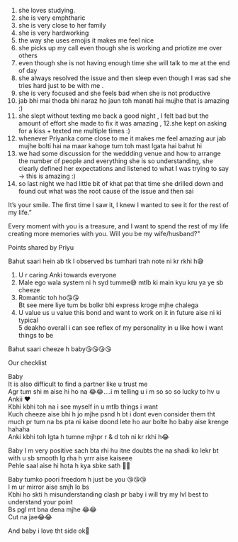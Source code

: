 1. she loves studying.  
2. she is very emphtharic  
3. she is very close to her family  
4. she is very hardworking  
5. the way she uses emojis it makes me feel nice  
6. she picks up my call even though she is working and priotize me over others  
7. even though she is not having enough time she will talk to me at the end of day  
8. she always resolved the issue and then sleep even though I was sad she tries hard just to be with me .  
9. she is very focused and she feels bad when she is not productive  
10. jab bhi mai thoda bhi naraz ho jaun toh manati hai mujhe that is amazing :)  
11. she slept without texting me back a good night , I felt bad but the amount of effort she made to fix it was amazing , 12.she kept on asking for a kiss + texted me multiple times :)  
12. whenever Priyanka come close to me it makes me feel amazing aur jab mujhe bolti hai na maar kahoge tum toh mast lgata hai bahut hi  
13. we had some discussion for the weddding venue and how to arrange the number of people and everything she is so understanding, she clearly defined her expectations and listened to what I was trying to say -> this is amazing :)  
14. so last night we had little bit of khat pat that time she drilled down and found out what was the root cause of the issue and then sai  
  
  
It’s your smile. The first time I saw it, I knew I wanted to see it for the rest of my life.”  
  
Every moment with you is a treasure, and I want to spend the rest of my life creating more memories with you. Will you be my wife/husband?"  
  
  
Points shared by Priyu  
  
Bahut saari hein ab tk I observed bs tumhari trah note ni kr rkhi h😅  
1. U r caring Anki towards everyone  
2. Male ego wala system ni h syd tumme😅 mtlb ki main kyu kru ya ye sb cheeze  
3. Romantic toh ho😘😘  
Bt see mere liye tum bs bolkr bhi express kroge mjhe chalega  
4. U value us u value this bond and want to work on it in future aise ni ki typical  
5 deakho overall i can see reflex of my personality in u like how i want things to be  
  
Bahut saari cheeze h baby😘😘😘😘  
  
  
Our checklist  
  
  
Baby  
It is also difficult to find a partner like u trust me  
Agr tum shi m aise hi ho na 😂😂….i m telling u i m so so so lucky to hv u Ankii ❤️  
Kbhi kbhi toh na i see myself in u mtlb things i want  
Kuch cheeze aise bhi h jo mjhe psnd h bt i dont even consider them tht much pr tum na bs pta ni kaise doond lete ho aur bolte ho baby aise krenge hahaha  
Anki kbhi toh lgta h tumne mjhpr r & d toh ni kr rkhi h😂  
  
  
Baby I m very positive sach bta rhi hu itne doubts the na shadi ko lekr bt with u sb smooth lg rha h yrrr aise kaiseee  
Pehle saal aise hi hota h kya sbke sath 🤪🤪  
  
  
  
  
  
Baby tumko poori freedom h just be you 😘😘😘  
I m ur mirror aise smjh lo bs  
Kbhi ho skti h misunderstanding clash pr baby i will try my lvl best to understand your point  
Bs pgl mt bna dena mjhe 😂😂  
Cut na jae😂😂  
  
  
  
And baby i love tht side ok🤪